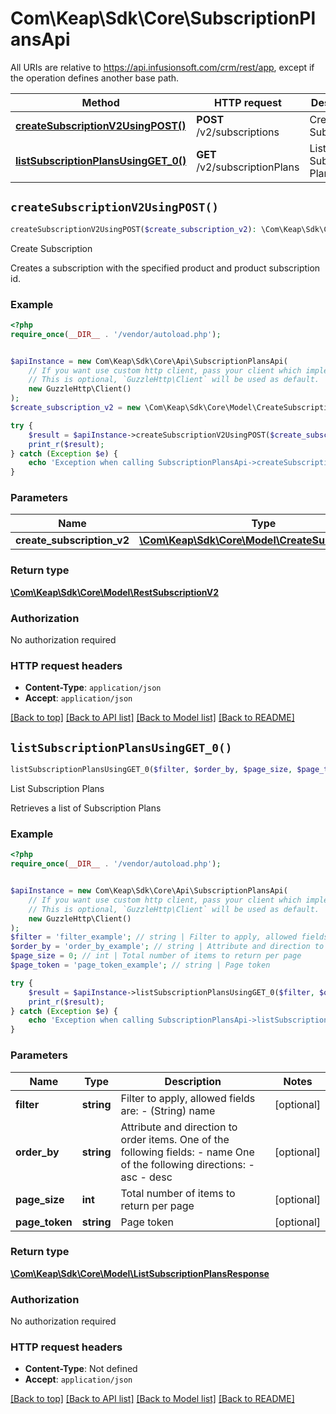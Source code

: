 # Com\Keap\Sdk\Core\SubscriptionPlansApi

All URIs are relative to https://api.infusionsoft.com/crm/rest/app, except if the operation defines another base path.

| Method | HTTP request | Description |
| ------------- | ------------- | ------------- |
| [**createSubscriptionV2UsingPOST()**](SubscriptionPlansApi.md#createSubscriptionV2UsingPOST) | **POST** /v2/subscriptions | Create Subscription |
| [**listSubscriptionPlansUsingGET_0()**](SubscriptionPlansApi.md#listSubscriptionPlansUsingGET_0) | **GET** /v2/subscriptionPlans | List Subscription Plans |


## `createSubscriptionV2UsingPOST()`

```php
createSubscriptionV2UsingPOST($create_subscription_v2): \Com\Keap\Sdk\Core\Model\RestSubscriptionV2
```

Create Subscription

Creates a subscription with the specified product and product subscription id.

### Example

```php
<?php
require_once(__DIR__ . '/vendor/autoload.php');


$apiInstance = new Com\Keap\Sdk\Core\Api\SubscriptionPlansApi(
    // If you want use custom http client, pass your client which implements `GuzzleHttp\ClientInterface`.
    // This is optional, `GuzzleHttp\Client` will be used as default.
    new GuzzleHttp\Client()
);
$create_subscription_v2 = new \Com\Keap\Sdk\Core\Model\CreateSubscriptionV2(); // \Com\Keap\Sdk\Core\Model\CreateSubscriptionV2 | createSubscriptionV2

try {
    $result = $apiInstance->createSubscriptionV2UsingPOST($create_subscription_v2);
    print_r($result);
} catch (Exception $e) {
    echo 'Exception when calling SubscriptionPlansApi->createSubscriptionV2UsingPOST: ', $e->getMessage(), PHP_EOL;
}
```

### Parameters

| Name | Type | Description  | Notes |
| ------------- | ------------- | ------------- | ------------- |
| **create_subscription_v2** | [**\Com\Keap\Sdk\Core\Model\CreateSubscriptionV2**](../Model/CreateSubscriptionV2.md)| createSubscriptionV2 | |

### Return type

[**\Com\Keap\Sdk\Core\Model\RestSubscriptionV2**](../Model/RestSubscriptionV2.md)

### Authorization

No authorization required

### HTTP request headers

- **Content-Type**: `application/json`
- **Accept**: `application/json`

[[Back to top]](#) [[Back to API list]](../../README.md#endpoints)
[[Back to Model list]](../../README.md#models)
[[Back to README]](../../README.md)

## `listSubscriptionPlansUsingGET_0()`

```php
listSubscriptionPlansUsingGET_0($filter, $order_by, $page_size, $page_token): \Com\Keap\Sdk\Core\Model\ListSubscriptionPlansResponse
```

List Subscription Plans

Retrieves a list of Subscription Plans

### Example

```php
<?php
require_once(__DIR__ . '/vendor/autoload.php');


$apiInstance = new Com\Keap\Sdk\Core\Api\SubscriptionPlansApi(
    // If you want use custom http client, pass your client which implements `GuzzleHttp\ClientInterface`.
    // This is optional, `GuzzleHttp\Client` will be used as default.
    new GuzzleHttp\Client()
);
$filter = 'filter_example'; // string | Filter to apply, allowed fields are:   - (String) name
$order_by = 'order_by_example'; // string | Attribute and direction to order items.   One of the following fields:   - name   One of the following directions:   - asc   - desc
$page_size = 0; // int | Total number of items to return per page
$page_token = 'page_token_example'; // string | Page token

try {
    $result = $apiInstance->listSubscriptionPlansUsingGET_0($filter, $order_by, $page_size, $page_token);
    print_r($result);
} catch (Exception $e) {
    echo 'Exception when calling SubscriptionPlansApi->listSubscriptionPlansUsingGET_0: ', $e->getMessage(), PHP_EOL;
}
```

### Parameters

| Name | Type | Description  | Notes |
| ------------- | ------------- | ------------- | ------------- |
| **filter** | **string**| Filter to apply, allowed fields are:   - (String) name | [optional] |
| **order_by** | **string**| Attribute and direction to order items.   One of the following fields:   - name   One of the following directions:   - asc   - desc | [optional] |
| **page_size** | **int**| Total number of items to return per page | [optional] |
| **page_token** | **string**| Page token | [optional] |

### Return type

[**\Com\Keap\Sdk\Core\Model\ListSubscriptionPlansResponse**](../Model/ListSubscriptionPlansResponse.md)

### Authorization

No authorization required

### HTTP request headers

- **Content-Type**: Not defined
- **Accept**: `application/json`

[[Back to top]](#) [[Back to API list]](../../README.md#endpoints)
[[Back to Model list]](../../README.md#models)
[[Back to README]](../../README.md)

